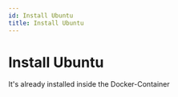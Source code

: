 ```yaml
---
id: Install Ubuntu
title: Install Ubuntu
---
```


# Install Ubuntu

It's already installed inside the Docker-Container